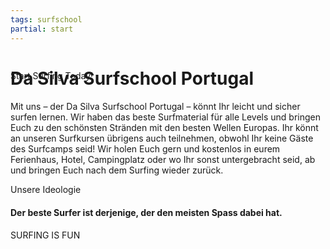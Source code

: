 ```yaml
---
tags: surfschool
partial: start
---
```


# Da Silva Surfschool Portugal

<div class="h3" style="margin: -3rem 0 2rem 0;">Start Surfing Today!</div>

Mit uns – der Da Silva Surfschool Portugal – könnt Ihr leicht und sicher surfen lernen. Wir haben das beste Surfmaterial für alle Levels und bringen Euch zu den schönsten Stränden mit den besten Wellen Europas. Ihr könnt an unseren Surfkursen übrigens auch teilnehmen, obwohl Ihr keine Gäste des Surfcamps seid! Wir holen Euch gern und kostenlos in eurem Ferienhaus, Hotel, Campingplatz oder wo Ihr sonst untergebracht seid, ab und bringen Euch nach dem Surfing wieder zurück.

<div class="h3">Unsere Ideologie</div>

#### Der beste Surfer ist derjenige, der den meisten Spass dabei hat.

<div class="h1" style="margin:1rem 0 -1rem 0;">SURFING IS FUN</div>
